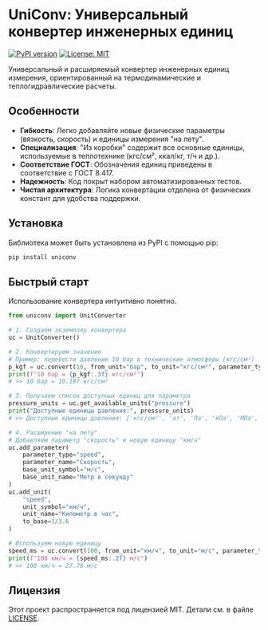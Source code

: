 # UniConv: Универсальный конвертер инженерных единиц

[![PyPI version](https://badge.fury.io/py/uniconv.svg)](https://badge.fury.io/py/uniconv) <!-- Заработает после публикации -->
[![License: MIT](https://img.shields.io/badge/License-MIT-yellow.svg)](https://opensource.org/licenses/MIT)

Универсальный и расширяемый конвертер инженерных единиц измерения, ориентированный на термодинамические и теплогидравлические расчеты.

## Особенности

- **Гибкость**: Легко добавляйте новые физические параметры (вязкость, скорость) и единицы измерения "на лету".
- **Специализация**: "Из коробки" содержит все основные единицы, используемые в теплотехнике (кгс/см², ккал/кг, т/ч и др.).
- **Соответствие ГОСТ**: Обозначения единиц приведены в соответствие с ГОСТ 8.417.
- **Надежность**: Код покрыт набором автоматизированных тестов.
- **Чистая архитектура**: Логика конвертации отделена от физических констант для удобства поддержки.

## Установка

Библиотека может быть установлена из PyPI с помощью pip:

```bash
pip install uniconv
```

## Быстрый старт

Использование конвертера интуитивно понятно.

```python
from uniconv import UnitConverter

# 1. Создаем экземпляр конвертера
uc = UnitConverter()

# 2. Конвертируем значение
# Пример: перевести давление 10 бар в технические атмосферы (кгс/см²)
p_kgf = uc.convert(10, from_unit="бар", to_unit="кгс/см²", parameter_type="pressure")
print(f"10 бар = {p_kgf:.3f} кгс/см²")
# >> 10 бар = 10.197 кгс/см²

# 3. Получаем список доступных единиц для параметра
pressure_units = uc.get_available_units("pressure")
print("Доступные единицы давления:", pressure_units)
# >> Доступные единицы давления: ['кгс/см²', 'ат', 'Па', 'кПа', 'МПа', 'бар', 'атм', 'мм рт. ст.']

# 4. Расширение "на лету"
# Добавляем параметр "скорость" и новую единицу "км/ч"
uc.add_parameter(
    parameter_type="speed",
    parameter_name="Скорость",
    base_unit_symbol="м/с",
    base_unit_name="Метр в секунду"
)
uc.add_unit(
    "speed",
    unit_symbol="км/ч",
    unit_name="Километр в час",
    to_base=1/3.6
)

# Используем новую единицу
speed_ms = uc.convert(100, from_unit="км/ч", to_unit="м/с", parameter_type="speed")
print(f"100 км/ч = {speed_ms:.2f} м/с")
# >> 100 км/ч = 27.78 м/с
```

## Лицензия

Этот проект распространяется под лицензией MIT. Детали см. в файле [LICENSE](LICENSE).
